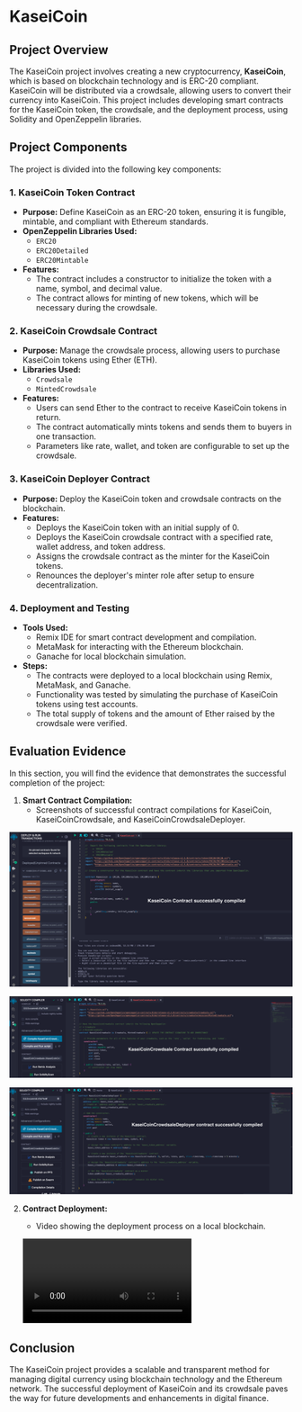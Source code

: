 
# KaseiCoin

## Project Overview

The KaseiCoin project involves creating a new cryptocurrency, **KaseiCoin**, which is based on blockchain technology and is ERC-20 compliant. KaseiCoin will be distributed via a crowdsale, allowing users to convert their currency into KaseiCoin. This project includes developing smart contracts for the KaseiCoin token, the crowdsale, and the deployment process, using Solidity and OpenZeppelin libraries.

## Project Components

The project is divided into the following key components:

### 1. KaseiCoin Token Contract
- **Purpose:** Define KaseiCoin as an ERC-20 token, ensuring it is fungible, mintable, and compliant with Ethereum standards.
- **OpenZeppelin Libraries Used:**
  - `ERC20`
  - `ERC20Detailed`
  - `ERC20Mintable`
- **Features:**
  - The contract includes a constructor to initialize the token with a name, symbol, and decimal value.
  - The contract allows for minting of new tokens, which will be necessary during the crowdsale.

### 2. KaseiCoin Crowdsale Contract
- **Purpose:** Manage the crowdsale process, allowing users to purchase KaseiCoin tokens using Ether (ETH).
- **Libraries Used:**
  - `Crowdsale`
  - `MintedCrowdsale`
- **Features:**
  - Users can send Ether to the contract to receive KaseiCoin tokens in return.
  - The contract automatically mints tokens and sends them to buyers in one transaction.
  - Parameters like rate, wallet, and token are configurable to set up the crowdsale.

### 3. KaseiCoin Deployer Contract
- **Purpose:** Deploy the KaseiCoin token and crowdsale contracts on the blockchain.
- **Features:**
  - Deploys the KaseiCoin token with an initial supply of 0.
  - Deploys the KaseiCoin crowdsale contract with a specified rate, wallet address, and token address.
  - Assigns the crowdsale contract as the minter for the KaseiCoin tokens.
  - Renounces the deployer's minter role after setup to ensure decentralization.

### 4. Deployment and Testing
- **Tools Used:**
  - Remix IDE for smart contract development and compilation.
  - MetaMask for interacting with the Ethereum blockchain.
  - Ganache for local blockchain simulation.
- **Steps:**
  - The contracts were deployed to a local blockchain using Remix, MetaMask, and Ganache.
  - Functionality was tested by simulating the purchase of KaseiCoin tokens using test accounts.
  - The total supply of tokens and the amount of Ether raised by the crowdsale were verified.

## Evaluation Evidence

In this section, you will find the evidence that demonstrates the successful completion of the project:

1. **Smart Contract Compilation:**
   - Screenshots of successful contract compilations for KaseiCoin, KaseiCoinCrowdsale, and KaseiCoinCrowdsaleDeployer.

  ![alt text](<Images/KaseiCoin Contract.png>)

  ![alt text](Images/KaseiCoinCrowdsale.png)

  ![alt text](Images/KaseiCoinDeployer.png)

2. **Contract Deployment:**
   - Video showing the deployment process on a local blockchain.
   
   <video controls src="Images/Crowdsale deployer.mp4" title="Title"></video>
   

## Conclusion

The KaseiCoin project provides a scalable and transparent method for managing digital currency using blockchain technology and the Ethereum network. The successful deployment of KaseiCoin and its crowdsale paves the way for future developments and enhancements in digital finance.

